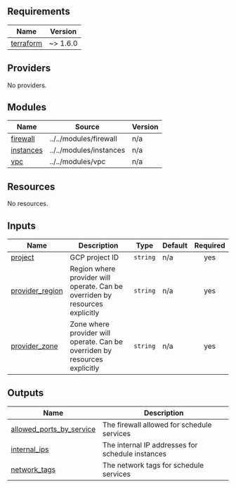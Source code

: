 ## Requirements

| Name | Version |
|------|---------|
| <a name="requirement_terraform"></a> [terraform](#requirement\_terraform) | ~> 1.6.0 |

## Providers

No providers.

## Modules

| Name | Source | Version |
|------|--------|---------|
| <a name="module_firewall"></a> [firewall](#module\_firewall) | ../../modules/firewall | n/a |
| <a name="module_instances"></a> [instances](#module\_instances) | ../../modules/instances | n/a |
| <a name="module_vpc"></a> [vpc](#module\_vpc) | ../../modules/vpc | n/a |

## Resources

No resources.

## Inputs

| Name | Description | Type | Default | Required |
|------|-------------|------|---------|:--------:|
| <a name="input_project"></a> [project](#input\_project) | GCP project ID | `string` | n/a | yes |
| <a name="input_provider_region"></a> [provider\_region](#input\_provider\_region) | Region where provider will operate. Can be overriden by resources explicitly | `string` | n/a | yes |
| <a name="input_provider_zone"></a> [provider\_zone](#input\_provider\_zone) | Zone where provider will operate. Can be overriden by resources explicitly | `string` | n/a | yes |

## Outputs

| Name | Description |
|------|-------------|
| <a name="output_allowed_ports_by_service"></a> [allowed\_ports\_by\_service](#output\_allowed\_ports\_by\_service) | The firewall allowed for schedule services |
| <a name="output_internal_ips"></a> [internal\_ips](#output\_internal\_ips) | The internal IP addresses for schedule instances |
| <a name="output_network_tags"></a> [network\_tags](#output\_network\_tags) | The network tags for schedule services |
